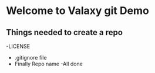 # Welcome to Valaxy git Demo


## Things needed to create a repo
 -LICENSE
- .gitignore file
- Finally Repo name
-All done
